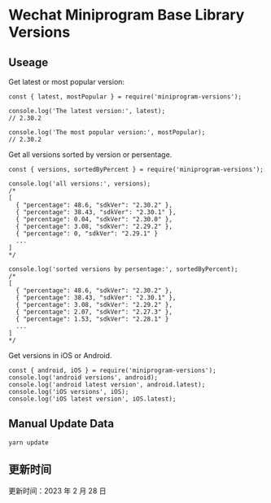 
# Wechat Miniprogram Base Library Versions

## Useage

Get latest or most popular version:

```;
const { latest, mostPopular } = require('miniprogram-versions');

console.log('The latest version:', latest);
// 2.30.2

console.log('The most popular version:', mostPopular);
// 2.30.2

```

Get all versions sorted by version or persentage.

```
const { versions, sortedByPercent } = require('miniprogram-versions');

console.log('all versions:', versions);
/*
[
  { "percentage": 48.6, "sdkVer": "2.30.2" },
  { "percentage": 38.43, "sdkVer": "2.30.1" },
  { "percentage": 0.04, "sdkVer": "2.30.0" },
  { "percentage": 3.08, "sdkVer": "2.29.2" },
  { "percentage": 0, "sdkVer": "2.29.1" }
  ...
]
*/

console.log('sorted versions by persentage:', sortedByPercent);
/*
[
  { "percentage": 48.6, "sdkVer": "2.30.2" },
  { "percentage": 38.43, "sdkVer": "2.30.1" },
  { "percentage": 3.08, "sdkVer": "2.29.2" },
  { "percentage": 2.07, "sdkVer": "2.27.3" },
  { "percentage": 1.53, "sdkVer": "2.28.1" }
  ...
]
*/
```

Get versions in iOS or Android.

```
const { android, iOS } = require('miniprogram-versions');
console.log('android versions', android);
console.log('android latest version', android.latest);
console.log('iOS versions', iOS);
console.log('iOS latest version', iOS.latest);
```

## Manual Update Data

```
yarn update
```

## 更新时间

更新时间：2023 年 2 月 28 日
